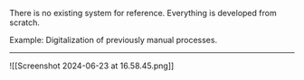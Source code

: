 There is no existing system for reference. Everything is developed from scratch.

Example: Digitalization of previously manual processes.

---
![[Screenshot 2024-06-23 at 16.58.45.png]]